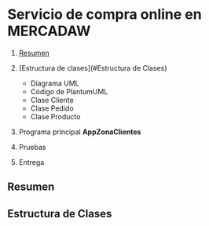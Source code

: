# Servicio de compra online en MERCADAW

1. [Resumen](#Resumen)
2. [Estructura de clases](#Estructura de Clases)
   - Diagrama UML
   - Código de PlantumUML
   - Clase Cliente
   - Clase Pedido
   - Clase Producto

4. Programa principal **AppZonaClientes**
5. Pruebas
6. Entrega

## Resumen

## Estructura de Clases
